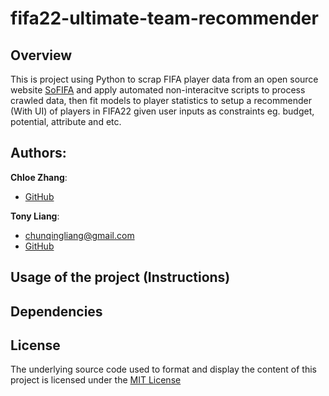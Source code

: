 # fifa22-ultimate-team-recommender

## Overview
This is project using Python to scrap FIFA player data from an open source website [SoFIFA](https://sofifa.com/) and apply automated non-interacitve scripts to process crawled data, then fit models to player statistics to setup a recommender (With UI) of players in FIFA22 given user inputs as constraints eg. budget, potential, attribute and etc.


## Authors:

__Chloe Zhang__:

* [GitHub](https://github.com/ZiyueChloeZhang)

__Tony Liang__:
* chunqingliang@gmail.com
* [GitHub](https://github.com/tonyliang19)

## Usage of the project (Instructions)

<!-- Add instructions on running the project interatively and non-interactively -->


## Dependencies

<!-- List R,Python and other software/os dependencies of the project here-->

## License

The underlying source code used to format and display the content of this project is licensed under the [MIT License](LICENSE.md)


